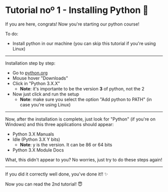 # Tutorial noº 1 - Installing Python 🐍

If you are here, congrats! Now you're starting our python course!

To do:

* Install python in our machine (you can skip this tutorial if you're using Linux)

------

Installation step by step:

* Go to [python.org](https://www.python.org/)
* Mouse hover "Downloads"
* Click in "Python 3.X.X"
    - **Note**: it's importante to be the version **3** of python, not the 2
* Now just click and run the setup
    - **Note**: make sure you select the option "Add python to PATH" (in case you're using Linux)

------

Now, after the installation is complete, just look for "Python" (if you're on Windows) and this three applications should appear:

* Python 3.X Manuals
* Idle (Python 3.X Y bits)
    - **Note**: y is the version. It can be 86 or 64 bits
* Python 3.X Module Docs 

What, this didn't appear to you? No worries, just try to do these steps again!

-------

If you did it correctly well done, you've done it!! ✨

Now you can read the 2nd tutorial! 😇